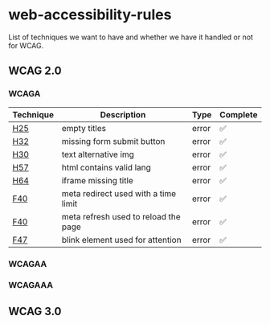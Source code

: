 # web-accessibility-rules

List of techniques we want to have and whether we have it handled or not for WCAG.

## WCAG 2.0

### WCAGA

| Technique                                          | Description                          | Type  | Complete |
| -------------------------------------------------- | ------------------------------------ | ----- | -------- |
| [H25](https://www.w3.org/TR/WCAG20-TECHS/H25.html) | empty titles                         | error | ✅       |
| [H32](https://www.w3.org/TR/WCAG20-TECHS/H32.html) | missing form submit button           | error | ✅       |
| [H30](https://www.w3.org/TR/WCAG20-TECHS/H30.html) | text alternative img                 | error | ✅       |
| [H57](https://www.w3.org/TR/WCAG20-TECHS/H57.html) | html contains valid lang             | error | ✅       |
| [H64](https://www.w3.org/TR/WCAG20-TECHS/H64.html) | iframe missing title                 | error | ✅       |
| [F40](https://www.w3.org/TR/WCAG20-TECHS/F40.html) | meta redirect used with a time limit | error | ✅       |
| [F40](https://www.w3.org/TR/WCAG20-TECHS/F41.html) | meta refresh used to reload the page | error | ✅       |
| [F47](https://www.w3.org/TR/WCAG20-TECHS/F47.html) | blink element used for attention     | error | ✅       |

### WCAGAA

### WCAGAAA

## WCAG 3.0
